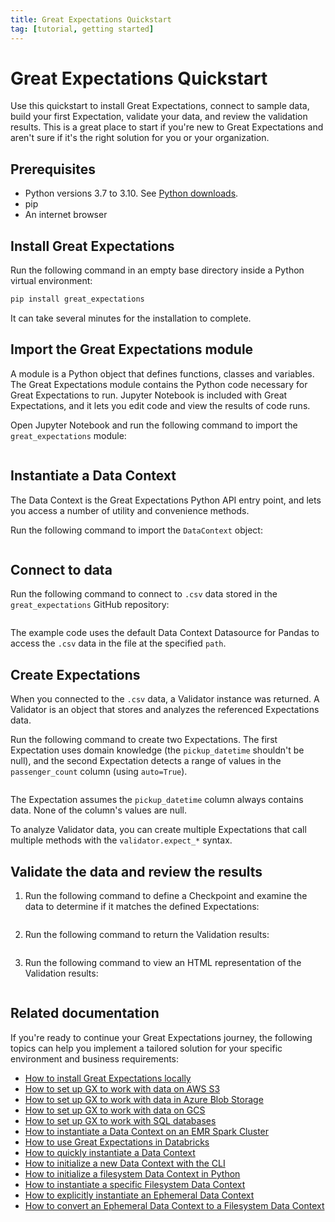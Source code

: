```yaml
---
title: Great Expectations Quickstart
tag: [tutorial, getting started]
---
```

# Great Expectations Quickstart

Use this quickstart to install Great Expectations, connect to sample data, build your first Expectation, validate your data, and review the validation results. This is a great place to start if you're new to Great Expectations and aren't sure if it's the right solution for you or your organization. 

## Prerequisites

- Python versions 3.7 to 3.10. See [Python downloads](https://www.python.org/downloads/).
- pip
- An internet browser

## Install Great Expectations

Run the following command in an empty base directory inside a Python virtual environment:

```bash title="Terminal input"
pip install great_expectations
```

It can take several minutes for the installation to complete.

## Import the Great Expectations module

A module is a Python object that defines functions, classes and variables. The Great Expectations module contains the Python code necessary for Great Expectations to run. Jupyter Notebook is included with Great Expectations, and it lets you edit code and view the results of code runs.

Open Jupyter Notebook and run the following command to import the `great_expectations` module:

```python name="tutorials/quickstart/quickstart.py import_gx"
```

## Instantiate a Data Context

The Data Context is the Great Expectations Python API entry point, and lets you access a number of utility and convenience methods.

Run the following command to import the `DataContext` object:

```python name="tutorials/quickstart/quickstart.py get_context"
```

## Connect to data

Run the following command to connect to `.csv` data stored in the `great_expectations` GitHub repository:

```python name="tutorials/quickstart/quickstart.py connect_to_data"
```

The example code uses the default Data Context Datasource for Pandas to access the `.csv` data in the file at the specified `path`.

## Create Expectations

When you connected to the `.csv` data, a Validator instance was returned.  A Validator is an object that stores and analyzes the referenced Expectations data.  

Run the following command to create two Expectations. The first Expectation uses domain knowledge (the `pickup_datetime` shouldn't be null), and the second Expectation detects a range of values in the `passenger_count` column (using `auto=True`).

```python name="tutorials/quickstart/quickstart.py create_expectation"
```

The Expectation assumes the `pickup_datetime` column always contains data.  None of the column's values are null.

To analyze Validator data, you can create multiple Expectations that call multiple methods with the `validator.expect_*` syntax.

## Validate the data and review the results

1. Run the following command to define a Checkpoint and examine the data to determine if it matches the defined Expectations: 

    ```python name="tutorials/quickstart/quickstart.py create_checkpoint"
    ```

2. Run the following command to return the Validation results:

    ```python name="tutorials/quickstart/quickstart.py run_checkpoint"
    ```

3. Run the following command to view an HTML representation of the Validation results:

    ```python name="tutorials/quickstart/quickstart.py view_results"
    ```

## Related documentation

If you're ready to continue your Great Expectations journey, the following topics can help you implement a tailored solution for your specific environment and business requirements: 

- [How to install Great Expectations locally](../../guides/setup/installation/local.md)
- [How to set up GX to work with data on AWS S3](../../guides/setup/optional_dependencies/cloud/how_to_set_up_gx_to_work_with_data_on_aws_s3.md)
- [How to set up GX to work with data in Azure Blob Storage](../../guides/setup/optional_dependencies/cloud/how_to_set_up_gx_to_work_with_data_in_abs.md)
- [How to set up GX to work with data on GCS](../../guides/setup/optional_dependencies/cloud/how_to_set_up_gx_to_work_with_data_on_gcs.md)
- [How to set up GX to work with SQL databases](../../guides/setup/optional_dependencies/sql_databases/how_to_setup_gx_to_work_with_sql_databases) 
- [How to instantiate a Data Context on an EMR Spark Cluster](../../deployment_patterns/how_to_instantiate_a_data_context_on_an_emr_spark_cluster.md)
- [How to use Great Expectations in Databricks](../../docs/deployment_patterns/how_to_use_great_expectations_in_databricks.md)
- [How to quickly instantiate a Data Context](../../guides/setup/configuring_data_contexts/instantiating_data_contexts/how_to_explicitly_instantiate_an_ephemeral_data_context.md)
- [How to initialize a new Data Context with the CLI](../../guides/setup/configuring_data_contexts/how_to_configure_a_new_data_context_with_the_cli.md)
- [How to initialize a filesystem Data Context in Python](../../guides/setup/configuring_data_contexts/initializing_data_contexts/how_to_initialize_a_filesystem_data_context_in_python.md)
- [How to instantiate a specific Filesystem Data Context](../../guides/setup/configuring_data_contexts/instantiating_data_contexts/how_to_instantiate_a_specific_filesystem_data_context.md)
- [How to explicitly instantiate an Ephemeral Data Context](../../guides/setup/configuring_data_contexts/instantiating_data_contexts/how_to_explicitly_instantiate_an_ephemeral_data_context.md)
- [How to convert an Ephemeral Data Context to a Filesystem Data Context](../../guides/setup/configuring_data_contexts/how_to_convert_an_ephemeral_data_context_to_a_filesystem_data_context.md)
